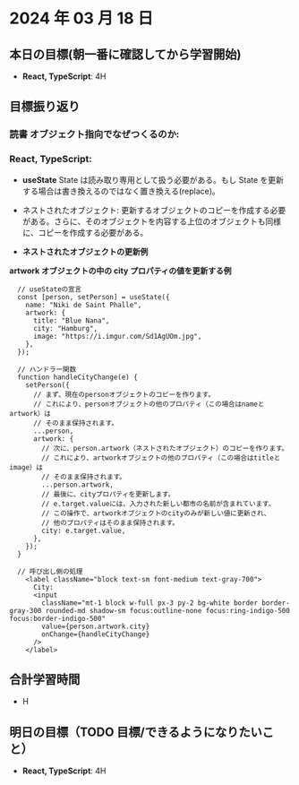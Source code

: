 # 2024 年 03 月 18 日

## 本日の目標(朝一番に確認してから学習開始)

- **React, TypeScript**: 4H

## 目標振り返り

### 読書 オブジェクト指向でなぜつくるのか:

### React, TypeScript:

- **useState**
  State は読み取り専用として扱う必要がある。もし State を更新する場合は書き換えるのではなく置き換える(replace)。
- ネストされたオブジェクト: 更新するオブジェクトのコピーを作成する必要がある。さらに、そのオブジェクトを内容する上位のオブジェクトも同様に、コピーを作成する必要がある。

- **ネストされたオブジェクトの更新例**

**artwork オブジェクトの中の city プロパティの値を更新する例**

```
  // useStateの宣言
  const [person, setPerson] = useState({
    name: "Niki de Saint Phalle",
    artwork: {
      title: "Blue Nana",
      city: "Hamburg",
      image: "https://i.imgur.com/Sd1AgUOm.jpg",
    },
  });

  // ハンドラー関数
  function handleCityChange(e) {
    setPerson({
      // まず、現在のpersonオブジェクトのコピーを作ります。
      // これにより、personオブジェクトの他のプロパティ（この場合はnameとartwork）は
      // そのまま保持されます。
      ...person,
      artwork: {
        // 次に、person.artwork（ネストされたオブジェクト）のコピーを作ります。
        // これにより、artworkオブジェクトの他のプロパティ（この場合はtitleとimage）は
        // そのまま保持されます。
        ...person.artwork,
        // 最後に、cityプロパティを更新します。
        // e.target.valueには、入力された新しい都市の名前が含まれています。
        // この操作で、artworkオブジェクトのcityのみが新しい値に更新され、
        // 他のプロパティはそのまま保持されます。
        city: e.target.value,
      },
    });
  }

  // 呼び出し側の処理
    <label className="block text-sm font-medium text-gray-700">
      City:
      <input
        className="mt-1 block w-full px-3 py-2 bg-white border border-gray-300 rounded-md shadow-sm focus:outline-none focus:ring-indigo-500 focus:border-indigo-500"
        value={person.artwork.city}
        onChange={handleCityChange}
      />
    </label>
```

## 合計学習時間

- H

## 明日の目標（TODO 目標/できるようになりたいこと）

- **React, TypeScript**: 4H
